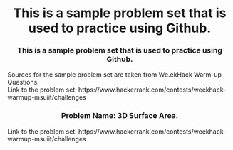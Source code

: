 <div align="center">
  <h1>
    This is a sample problem set that is used to practice using Github.
  </h1>
</div>

<div align="center">
  <h3>
    This is a sample problem set that is used to practice using Github.
  </h3>
  
</div>

<div align="left">
  <p>
  Sources for the sample problem set are taken from We.ekHack Warm-up Questions.<br>
  Link to the problem set: https://www.hackerrank.com/contests/weekhack-warmup-msuiit/challenges
  </p>
</div>


<div align="center">
  <h3>
    Problem Name: 3D Surface Area.
  </h3>
</div>

<div align="left">
  <p>
  Link to the problem set: https://www.hackerrank.com/contests/weekhack-warmup-msuiit/challenges
  </p>
</div>
